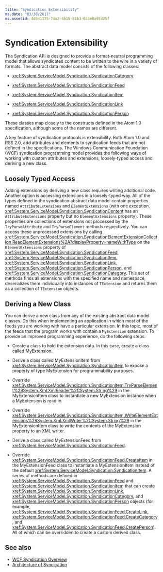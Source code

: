 ```yaml
---
title: "Syndication Extensibility"
ms.date: "03/30/2017"
ms.assetid: 4d941175-74a2-4b15-81b3-086e8a95d25f
---
```

# Syndication Extensibility
The Syndication API is designed to provide a format-neutral programming model that allows syndicated content to be written to the wire in a variety of formats. The abstract data model consists of the following classes:  
  
-   <xref:System.ServiceModel.Syndication.SyndicationCategory>  
  
-   <xref:System.ServiceModel.Syndication.SyndicationFeed>  
  
-   <xref:System.ServiceModel.Syndication.SyndicationItem>  
  
-   <xref:System.ServiceModel.Syndication.SyndicationLink>  
  
-   <xref:System.ServiceModel.Syndication.SyndicationPerson>  
  
 These classes map closely to the constructs defined in the Atom 1.0 specification, although some of the names are different.  
  
 A key feature of syndication protocols is extensibility. Both Atom 1.0 and RSS 2.0, add attributes and elements to syndication feeds that are not defined in the specifications. The Windows Communication Foundation (WCF) syndication programming model provides the following ways of working with custom attributes and extensions, loosely-typed access and deriving a new class.  
  
## Loosely Typed Access  
 Adding extensions by deriving a new class requires writing additional code. Another option is accessing extensions in a loosely-typed way. All of the types defined in the syndication abstract data model contain properties named `AttributeExtensions` and `ElementExtensions` (with one exception, <xref:System.ServiceModel.Syndication.SyndicationContent> has an `AttributeExtensions` property but no `ElementExtensions` property). These properties are collections of extensions not processed by the `TryParseAttribute` and `TryParseElement` methods respectively. You can access these unprocessed extensions by calling <xref:System.ServiceModel.Syndication.SyndicationElementExtensionCollection.ReadElementExtensions%2A?displayProperty=nameWithType> on the `ElementExtensions` property of <xref:System.ServiceModel.Syndication.SyndicationFeed>, <xref:System.ServiceModel.Syndication.SyndicationItem>, <xref:System.ServiceModel.Syndication.SyndicationLink>, <xref:System.ServiceModel.Syndication.SyndicationPerson>, and <xref:System.ServiceModel.Syndication.SyndicationCategory>. This set of methods finds all extensions with the specified name and namespace, deserializes them individually into instances of `TExtension` and returns them as a collection of `TExtension` objects.  
  
## Deriving a New Class  
 You can derive a new class from any of the existing abstract data model classes. Do this when implementing an application in which most of the feeds you are working with have a particular extension. In this topic, most of the feeds that the program works with contain a `MyExtension` extension. To provide an improved programming experience, do the following steps:  
  
-   Create a class to hold the extension data. In this case, create a class called MyExtension.  
  
-   Derive a class called MyExtensionItem from <xref:System.ServiceModel.Syndication.SyndicationItem> to expose a property of type MyExtension for programmability purposes.  
  
-   Override <xref:System.ServiceModel.Syndication.SyndicationItem.TryParseElement%28System.Xml.XmlReader%2CSystem.String%29> in the MyExtensionItem class to instantiate a new MyExtension instance when a MyExtension is read in.  
  
-   Override <xref:System.ServiceModel.Syndication.SyndicationItem.WriteElementExtensions%28System.Xml.XmlWriter%2CSystem.String%29> in the MyExtensionItem class to write the contents of the MyExtension property to an XML writer.  
  
-   Derive a class called MyExtensionFeed from <xref:System.ServiceModel.Syndication.SyndicationFeed>.  
  
-   Override <xref:System.ServiceModel.Syndication.SyndicationFeed.CreateItem> in the MyExtensionFeed class to instantiate a MyExtensionItem instead of the default <xref:System.ServiceModel.Syndication.SyndicationItem>. A series of methods are defined in <xref:System.ServiceModel.Syndication.SyndicationFeed> and <xref:System.ServiceModel.Syndication.SyndicationItem> that can create <xref:System.ServiceModel.Syndication.SyndicationLink>, <xref:System.ServiceModel.Syndication.SyndicationCategory>, and <xref:System.ServiceModel.Syndication.SyndicationPerson> objects (for example, <xref:System.ServiceModel.Syndication.SyndicationFeed.CreateLink>, <xref:System.ServiceModel.Syndication.SyndicationFeed.CreateCategory>, and <xref:System.ServiceModel.Syndication.SyndicationFeed.CreatePerson>). All of which can be overridden to create a custom derived class.  
  
## See also
- [WCF Syndication Overview](../../../../docs/framework/wcf/feature-details/wcf-syndication-overview.md)
- [Architecture of Syndication](../../../../docs/framework/wcf/feature-details/architecture-of-syndication.md)
